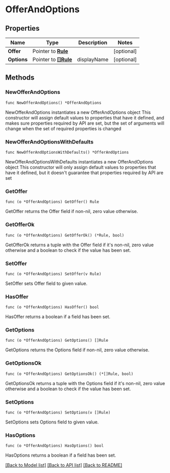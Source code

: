 # OfferAndOptions

## Properties

Name | Type | Description | Notes
------------ | ------------- | ------------- | -------------
**Offer** | Pointer to [**Rule**](Rule.md) |  | [optional] 
**Options** | Pointer to [**[]Rule**](Rule.md) | displayName | [optional] 

## Methods

### NewOfferAndOptions

`func NewOfferAndOptions() *OfferAndOptions`

NewOfferAndOptions instantiates a new OfferAndOptions object
This constructor will assign default values to properties that have it defined,
and makes sure properties required by API are set, but the set of arguments
will change when the set of required properties is changed

### NewOfferAndOptionsWithDefaults

`func NewOfferAndOptionsWithDefaults() *OfferAndOptions`

NewOfferAndOptionsWithDefaults instantiates a new OfferAndOptions object
This constructor will only assign default values to properties that have it defined,
but it doesn't guarantee that properties required by API are set

### GetOffer

`func (o *OfferAndOptions) GetOffer() Rule`

GetOffer returns the Offer field if non-nil, zero value otherwise.

### GetOfferOk

`func (o *OfferAndOptions) GetOfferOk() (*Rule, bool)`

GetOfferOk returns a tuple with the Offer field if it's non-nil, zero value otherwise
and a boolean to check if the value has been set.

### SetOffer

`func (o *OfferAndOptions) SetOffer(v Rule)`

SetOffer sets Offer field to given value.

### HasOffer

`func (o *OfferAndOptions) HasOffer() bool`

HasOffer returns a boolean if a field has been set.

### GetOptions

`func (o *OfferAndOptions) GetOptions() []Rule`

GetOptions returns the Options field if non-nil, zero value otherwise.

### GetOptionsOk

`func (o *OfferAndOptions) GetOptionsOk() (*[]Rule, bool)`

GetOptionsOk returns a tuple with the Options field if it's non-nil, zero value otherwise
and a boolean to check if the value has been set.

### SetOptions

`func (o *OfferAndOptions) SetOptions(v []Rule)`

SetOptions sets Options field to given value.

### HasOptions

`func (o *OfferAndOptions) HasOptions() bool`

HasOptions returns a boolean if a field has been set.


[[Back to Model list]](../README.md#documentation-for-models) [[Back to API list]](../README.md#documentation-for-api-endpoints) [[Back to README]](../README.md)


